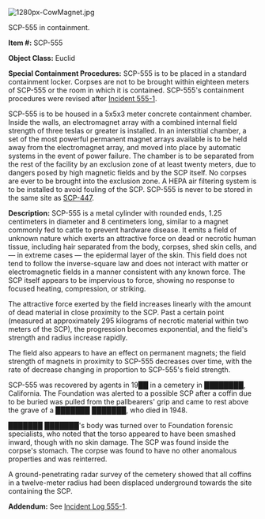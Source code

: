 ![1280px-CowMagnet.jpg](http://scp-wiki.wdfiles.com/local--files/scp-555/1280px-CowMagnet.jpg)

SCP-555 in containment.

**Item #:** SCP-555

**Object Class:** Euclid

**Special Containment Procedures:** SCP-555 is to be placed in a standard containment locker. Corpses are not to be brought within eighteen meters of SCP-555 or the room in which it is contained. SCP-555's containment procedures were revised after [Incident 555-1](/incident-log-555-1).

SCP-555 is to be housed in a 5x5x3 meter concrete containment chamber. Inside the walls, an electromagnet array with a combined internal field strength of three teslas or greater is installed. In an interstitial chamber, a set of the most powerful permanent magnet arrays available is to be held away from the electromagnet array, and moved into place by automatic systems in the event of power failure. The chamber is to be separated from the rest of the facility by an exclusion zone of at least twenty meters, due to dangers posed by high magnetic fields and by the SCP itself. No corpses are ever to be brought into the exclusion zone. A HEPA air filtering system is to be installed to avoid fouling of the SCP. SCP-555 is never to be stored in the same site as [SCP-447](/scp-447).

**Description:** SCP-555 is a metal cylinder with rounded ends, 1.25 centimeters in diameter and 8 centimeters long, similar to a magnet commonly fed to cattle to prevent hardware disease. It emits a field of unknown nature which exerts an attractive force on dead or necrotic human tissue, including hair separated from the body, corpses, shed skin cells, and — in extreme cases — the epidermal layer of the skin. This field does not tend to follow the inverse-square law and does not interact with matter or electromagnetic fields in a manner consistent with any known force. The SCP itself appears to be impervious to force, showing no response to focused heating, compression, or striking.

The attractive force exerted by the field increases linearly with the amount of dead material in close proximity to the SCP. Past a certain point (measured at approximately 295 kilograms of necrotic material within two meters of the SCP), the progression becomes exponential, and the field's strength and radius increase rapidly.

The field also appears to have an effect on permanent magnets; the field strength of magnets in proximity to SCP-555 decreases over time, with the rate of decrease changing in proportion to SCP-555's field strength.

SCP-555 was recovered by agents in 19██ in a cemetery in ████████, California. The Foundation was alerted to a possible SCP after a coffin due to be buried was pulled from the pallbearers' grip and came to rest above the grave of a ███████ ███████, who died in 1948.

███████ ███████'s body was turned over to Foundation forensic specialists, who noted that the torso appeared to have been smashed inward, though with no skin damage. The SCP was found inside the corpse's stomach. The corpse was found to have no other anomalous properties and was reinterred.

A ground-penetrating radar survey of the cemetery showed that all coffins in a twelve-meter radius had been displaced underground towards the site containing the SCP.

**Addendum:** See [Incident Log 555-1](/incident-log-555-1).